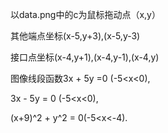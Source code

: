 以data.png中的c为鼠标拖动点（x,y）

其他端点坐标(x-5,y+3),(x-5,y-3)

接口点坐标(x-4,y+1),(x-4,y-1),(x-4,y)

图像线段函数3x + 5y =0 (-5<x<0),

3x - 5y = 0 (-5<x<0),

(x+9)^2 + y^2 = 0(-5<x<-4).